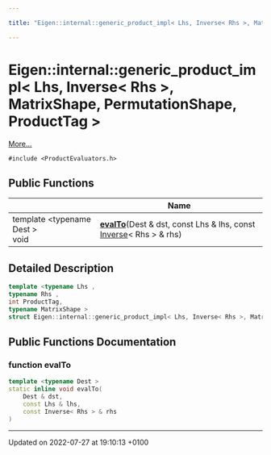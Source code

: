 ```yaml
---

title: "Eigen::internal::generic_product_impl< Lhs, Inverse< Rhs >, MatrixShape, PermutationShape, ProductTag >"

---
```


# Eigen::internal::generic_product_impl< Lhs, Inverse< Rhs >, MatrixShape, PermutationShape, ProductTag >



 [More...](#detailed-description)


`#include <ProductEvaluators.h>`

## Public Functions

|                | Name           |
| -------------- | -------------- |
| template <typename Dest \> <br>void | **[evalTo](http://example.org/classes/structeigen_1_1internal_1_1generic__product__impl_3_01lhs_00_01inverse_3_01rhs_01_4_00_01matrixs219c5aa8a116564a6883156a684ba475/#function-evalto)**(Dest & dst, const Lhs & lhs, const <a href="http://example.org/classes/classeigen_1_1inverse/">Inverse</a>< Rhs > & rhs) |

## Detailed Description

```cpp
template <typename Lhs ,
typename Rhs ,
int ProductTag,
typename MatrixShape >
struct Eigen::internal::generic_product_impl< Lhs, Inverse< Rhs >, MatrixShape, PermutationShape, ProductTag >;
```

## Public Functions Documentation

### function evalTo

```cpp
template <typename Dest >
static inline void evalTo(
    Dest & dst,
    const Lhs & lhs,
    const Inverse< Rhs > & rhs
)
```


-------------------------------

Updated on 2022-07-27 at 19:10:13 +0100